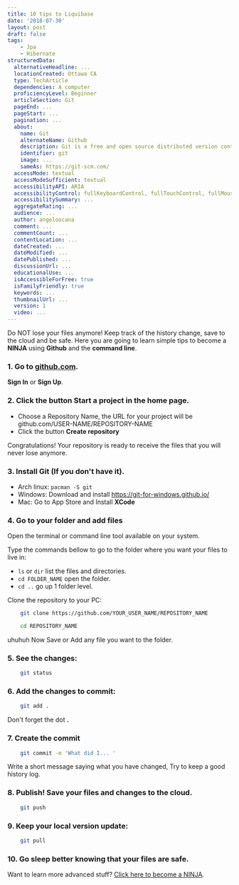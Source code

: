 ```yaml
---
title: 10 tips to Liquibase
date: '2018-07-30'
layout: post
draft: false
tags:
    - Jpa
    - Hibernate
structuredData:
  alternativeHeadline: ...  
  locationCreated: Ottawa CA
  type: TechArticle  
  dependencies: A computer
  proficiencyLevel: Beginner
  articleSection: Git
  pageEnd: ...
  pageStart: ...
  pagination: ...
  about:
    name: Git
    alternateName: Github
    description: Git is a free and open source distributed version control system designed to handle everything from small to very large projects with speed and efficiency.
    identifier: git
    image: ...
    sameAs: https://git-scm.com/
  accessMode: textual
  accessModeSufficient: textual
  accessibilityAPI: ARIA
  accessibilityControl: fullKeyboardControl, fullTouchControl, fullMouseControl
  accessibilitySummary: ...
  aggregateRating: ...
  audience: ...
  author: angeloocana
  comment: ...
  commentCount: ...
  contentLocation: ...
  dateCreated: ...
  dateModified: ...
  datePublished: ...
  discussionUrl: ...
  educationalUse: ...
  isAccessibleForFree: true
  isFamilyFriendly: true
  keywords: ...
  thumbnailUrl: ...
  version: 1
  video: ...
---
```


Do NOT lose your files anymore! Keep track of the history change, save to the cloud and be safe.
Here you are going to learn simple tips to become a **NINJA** using **Github** and the **command line**.

### 1. Go to [github.com](https://github.com).
  **Sign In** or **Sign Up**.

### 2. Click the button **Start a project** in the home page.
  - Choose a Repository Name, the URL for your project will be 
  github.com/USER-NAME/REPOSITORY-NAME
  - Click the button **Create repository**

  Congratulations! Your repository is ready to receive the files that you will never lose anymore.


### 3. Install Git (If you don't have it).
  - Arch linux: `pacman -S git`
  - Windows: Download and install https://git-for-windows.github.io/
  - Mac: Go to App Store and Install **XCode**


### 4. Go to your folder and add files

Open the terminal or command line tool available on your system.

Type the commands bellow to go to the folder where you want your files to live in:

 - `ls` or `dir` list the files and directories.
 - `cd FOLDER_NAME` open the folder.
 - `cd ..` go up 1 folder level.


Clone the repository to your PC:
```bash
    git clone https://github.com/YOUR_USER_NAME/REPOSITORY_NAME
```

```bash
    cd REPOSITORY_NAME
```

uhuhuh Now Save or Add any file you want to the folder.


### 5. See the changes:
```bash
    git status
```

### 6. Add the changes to commit:
```bash
    git add .
```
  Don't forget the dot **.**

### 7. Create the commit
```bash
    git commit -m 'What did I... '
```
  Write a short message saying what you have changed, Try to keep a good history log.

### 8. Publish! Save your files and changes to the cloud.
```bash
    git push
```

### 9. Keep your local version update:
```bash
    git pull
```

### 10. Go sleep better knowing that your files are safe.


Want to learn more advanced stuff? [Click here to become a NINJA](https://angeloocana.com/en/blog/git/git-setup/).
